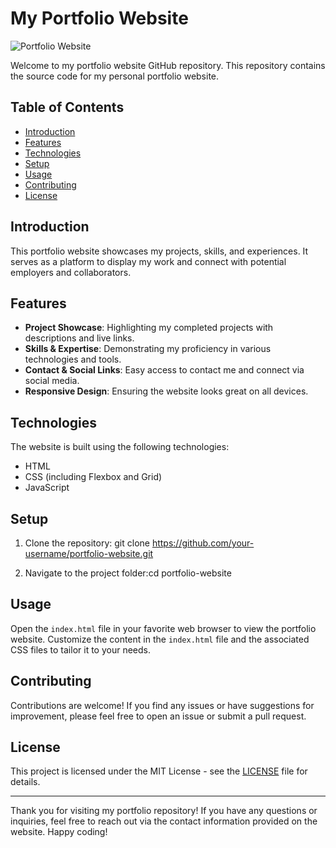 # My Portfolio Website

![Portfolio Website](docs/assets/image/githubprofile.gif)

Welcome to my portfolio website GitHub repository. This repository contains the source code for my personal portfolio website.

## Table of Contents
- [Introduction](#introduction)
- [Features](#features)
- [Technologies](#technologies)
- [Setup](#setup)
- [Usage](#usage)
- [Contributing](#contributing)
- [License](#license)

## Introduction

This portfolio website showcases my projects, skills, and experiences. It serves as a platform to display my work and connect with potential employers and collaborators.

## Features

- **Project Showcase**: Highlighting my completed projects with descriptions and live links.
- **Skills & Expertise**: Demonstrating my proficiency in various technologies and tools.
- **Contact & Social Links**: Easy access to contact me and connect via social media.
- **Responsive Design**: Ensuring the website looks great on all devices.

## Technologies

The website is built using the following technologies:

- HTML
- CSS (including Flexbox and Grid)
- JavaScript

## Setup

1. Clone the repository: git clone https://github.com/your-username/portfolio-website.git

2. Navigate to the project folder:cd portfolio-website

## Usage

Open the `index.html` file in your favorite web browser to view the portfolio website. Customize the content in the `index.html` file and the associated CSS files to tailor it to your needs.

## Contributing

Contributions are welcome! If you find any issues or have suggestions for improvement, please feel free to open an issue or submit a pull request.

## License

This project is licensed under the MIT License - see the [LICENSE](LICENSE) file for details.

---

Thank you for visiting my portfolio repository! If you have any questions or inquiries, feel free to reach out via the contact information provided on the website. Happy coding!
